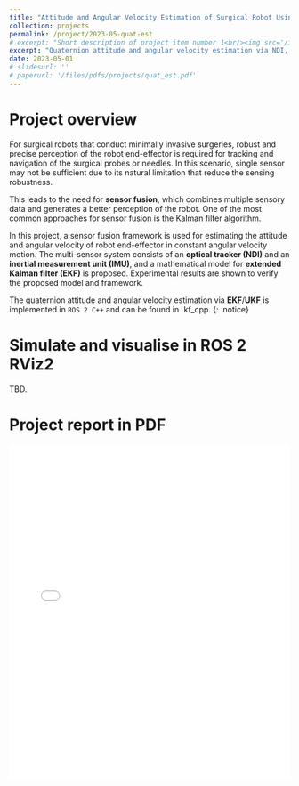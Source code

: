 ```yaml
---
title: "Attitude and Angular Velocity Estimation of Surgical Robot Using Sensor Fusion with Optical Tracker, IMU, and Quaternion-Based Extended Kalman Filter"
collection: projects
permalink: /project/2023-05-quat-est
# excerpt: "Short description of project item number 1<br/><img src='/images/500x300.png'>"
excerpt: "Quaternion attitude and angular velocity estimation via NDI, IMU, and EKF/UKF. <a href='https://github.com/wei-hsuan-cheng/kf_cpp' target='_blank' style='text-decoration: none;'><i class='fab fa-github' style=''></i><span style='margin-left: 0.13cm'>kf_cpp</span></a>"
date: 2023-05-01
# slidesurl: ''
# paperurl: '/files/pdfs/projects/quat_est.pdf'
---
```


# Project overview

For surgical robots that conduct minimally invasive surgeries, robust and precise perception of the robot end-effector is required for tracking and navigation of the surgical probes or needles. In this scenario, single sensor may not be sufficient due to its natural limitation that reduce the sensing robustness. 

This leads to the need for **sensor fusion**, which combines multiple sensory data and generates a better perception of the robot. One of the most common approaches for sensor fusion is the Kalman filter algorithm. 

In this project, a sensor fusion framework is used for estimating the attitude and angular velocity of robot end-effector in constant angular velocity motion. The multi-sensor system consists of an **optical tracker (NDI)** and an **inertial measurement unit (IMU)**, and a mathematical model for **extended Kalman filter (EKF)** is proposed. Experimental results are shown to verify the proposed model and framework.


The quaternion attitude and angular velocity estimation via **EKF**/**UKF** is implemented in ``ROS 2 C++`` and can be found in <a href='https://github.com/wei-hsuan-cheng/kf_cpp' target='_blank' style='text-decoration: none;'><i class='fab fa-github' style=''></i><span style='margin-left: 0.13cm'>kf_cpp</span></a>.
{: .notice}



# Simulate and visualise in ROS 2 RViz2

TBD.

# Project report in PDF

<embed src="/files/pdfs/projects/quat_est.pdf" type="application/pdf" width="100%" height="600px" />
